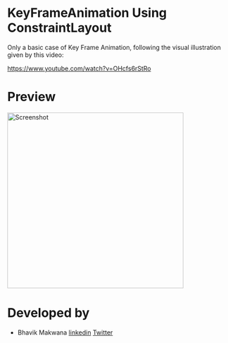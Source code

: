 # KeyFrameAnimation Using ConstraintLayout
Only a basic case of Key Frame Animation, following the visual illustration given by this video:

https://www.youtube.com/watch?v=OHcfs6rStRo

# Preview
<img src="https://github.com/ibhavikmakwana/KeyFrameAnimationDemo/blob/master/keyframeanimation.gif" height="400" alt="Screenshot"/>

# Developed by

- Bhavik Makwana [linkedin](https://www.linkedin.com/in/ibhavikmakwana/) [Twitter](https://twitter.com/ibhavikmakwana)

